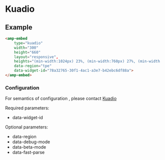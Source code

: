 <!---
Copyright 2018 The AMP HTML Authors. All Rights Reserved.

Licensed under the Apache License, Version 2.0 (the "License");
you may not use this file except in compliance with the License.
You may obtain a copy of the License at

      http://www.apache.org/licenses/LICENSE-2.0

Unless required by applicable law or agreed to in writing, software
distributed under the License is distributed on an "AS-IS" BASIS,
WITHOUT WARRANTIES OR CONDITIONS OF ANY KIND, either express or implied.
See the License for the specific language governing permissions and
limitations under the License.
-->


# Kuadio

## Example

```html
<amp-embed
    type="kuadio"
    width="300"
    height="660"
    layout="responsive",
    heights="(min-width:1024px) 23%, (min-width:760px) 27%, (min-width:480px) 72%, 220%"
    data-region="tpe"
    data-widget-id="78a32765-30f1-4ac1-a3e7-b42ebc6df88a">
</amp-embed>
```

### Configuration

For semantics of configuration , please contact [Kuadio](https://www.tenmax.io/kuadio)

Required parameters:
- data-widget-id

Optional parameters:
- data-region
- data-debug-mode
- data-beta-mode
- data-fast-parse